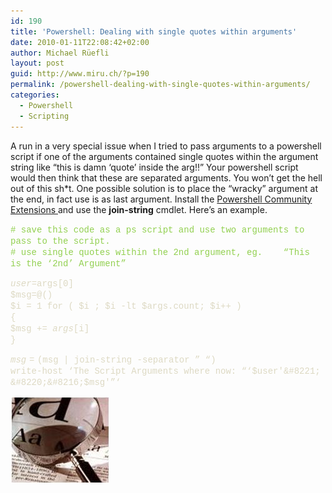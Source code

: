 ```yaml
---
id: 190
title: 'Powershell: Dealing with single quotes within arguments'
date: 2010-01-11T22:08:42+02:00
author: Michael Rüefli
layout: post
guid: http://www.miru.ch/?p=190
permalink: /powershell-dealing-with-single-quotes-within-arguments/
categories:
  - Powershell
  - Scripting
---
```

A run in a very special issue when I tried to pass arguments to a powershell script if one of the arguments contained single quotes within the argument string like &#8220;this is damn &#8216;quote&#8217; inside the arg!!&#8221; Your powershell script would then think that these are separated arguments. You won&#8217;t get the hell out of this sh*t. One possible solution is to place the &#8220;wracky&#8221; argument at the end, in fact use is as last argument. Install the <a title="Powershell Community Extensions" href="http://pscx.codeplex.com/Release/ProjectReleases.aspx?ReleaseId=1615" target="_blank">Powershell Community Extensions </a>and use the **join-string** cmdlet. Here&#8217;s an example.

<span style="color:#92d050; font-family:Courier New"># save this code as a ps script and use two arguments to pass to the script.<br /> # use single quotes within the 2nd argument, eg.    &#8220;This is the &#8216;2nd&#8217; Argument&#8221;<br /> </span>

<span style="color:#ddd9c3; font-family:Courier New">$user=$args[0]<br /> $msg=@()<br /> $i = 1 for ( $i ; $i -lt $args.count; $i++ )<br /> {<br /> $msg += $args[$i]<br /> }<em><br /> </em></span>

<span style="color:#ddd9c3; font-family:Courier New">$msg = ($msg | join-string -separator &#8221; &#8220;)<br /> write-host &#8216;The Script Arguments where now: &#8220;&#8216;$user'&#8221; &#8220;&#8216;$msg'&#8221;&#8216;<br /> </span>

![](../images/2010/01/011110-2123-powershelld11.jpg)